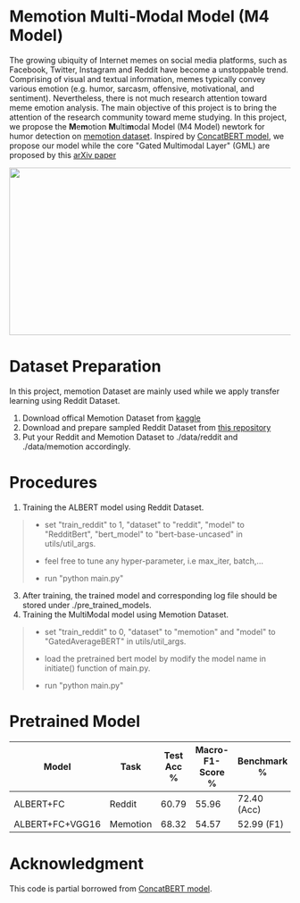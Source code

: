 # Memotion Multi-Modal Model (M4 Model)
The growing ubiquity of Internet memes on social media platforms, such as Facebook, Twitter, Instagram and Reddit have become a unstoppable trend. Comprising of visual and textual information, memes typically convey various emotion (e.g. humor, sarcasm, offensive, motivational, and sentiment). Nevertheless, there is not much research attention toward meme emotion analysis. The main objective of this project is to bring the attention of the research community toward meme studying. In this project, we propose the **M**e**m**otion **M**ulti**m**odal Model (M4 Model) newtork for humor detection on [memotion dataset](https://arxiv.org/pdf/2008.03781.pdf). Inspired by [ConcatBERT model](https://github.com/IsaacRodgz/ConcatBERT), we propose our model while the core "Gated Multimodal Layer" (GML) are proposed by this [arXiv paper](https://arxiv.org/pdf/1702.01992.pdf)

<p align="center">
  <img src="https://github.com/terenceylchow124/Meme-MultiModal/blob/main/Project.png" width="550" height="300">
</p>

# Dataset Preparation 
In this project, memotion Dataset are mainly used while we apply transfer learning using Reddit Dataset.
1. Download offical Memotion Dataset from [kaggle](https://www.kaggle.com/williamscott701/memotion-dataset-7k)
2. Download and prepare sampled Reddit Dataset from [this repository](https://github.com/orionw/RedditHumorDetection)
3. Put your Reddit and Memotion Dataset to ./data/reddit and ./data/memotion accordingly. 

# Procedures
1. Training the ALBERT model using Reddit Dataset.  
  > - set "train_reddit" to 1, "dataset" to "reddit", "model" to "RedditBert", "bert_model" to "bert-base-uncased" in utils/util_args.  
  > 
  > - feel free to tune any hyper-parameter, i.e max_iter, batch,...
  > 
  > - run "python main.py"
3. After training, the trained model and corresponding log file should be stored under ./pre_trained_models.  
4. Training the MultiModal model using Memotion Dataset. 
  > - set "train_reddit" to 0, "dataset" to "memotion" and "model" to "GatedAverageBERT" in utils/util_args. 
  > 
  > - load the pretrained bert model by modify the model name in initiate() function of main.py.
  > 
  > - run "python main.py"

# Pretrained Model 
| Model            | Task          | Test Acc % | Macro-F1-Score %  | Benchmark % |
| ---------------- | ------------- | ---------- | ----------------- | ----------- |
| ALBERT+FC        | Reddit        | 60.79      | 55.96             | 72.40 (Acc) |
| ALBERT+FC+VGG16  | Memotion      | 68.32      | 54.57             | 52.99 (F1)  |
 
# Acknowledgment
This code is partial borrowed from [ConcatBERT model](https://github.com/IsaacRodgz/ConcatBERT).





